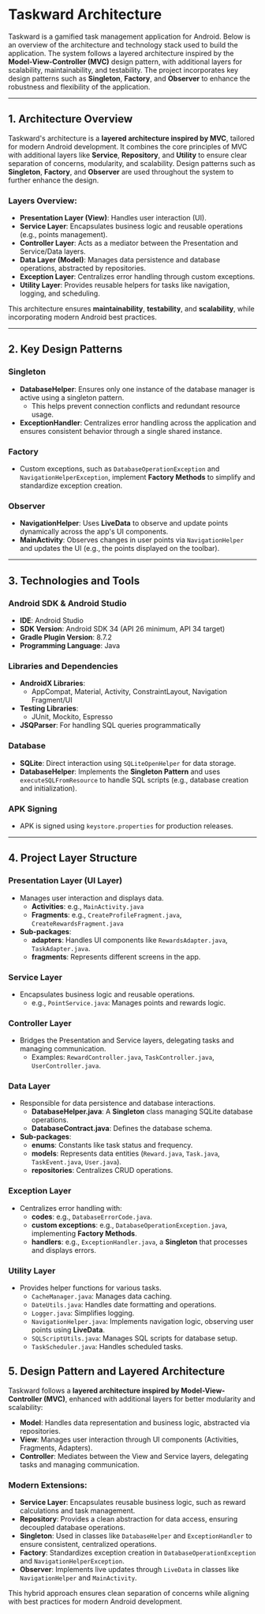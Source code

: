 # Taskward Architecture

Taskward is a gamified task management application for Android. Below is an overview of the architecture and technology stack used to build the application. The system follows a layered architecture inspired by the **Model-View-Controller (MVC)** design pattern, with additional layers for scalability, maintainability, and testability. The project incorporates key design patterns such as **Singleton**, **Factory**, and **Observer** to enhance the robustness and flexibility of the application.

---

## 1. Architecture Overview

Taskward's architecture is a **layered architecture inspired by MVC**, tailored for modern Android development. It combines the core principles of MVC with additional layers like **Service**, **Repository**, and **Utility** to ensure clear separation of concerns, modularity, and scalability. Design patterns such as **Singleton**, **Factory**, and **Observer** are used throughout the system to further enhance the design.

### Layers Overview:
- **Presentation Layer (View)**: Handles user interaction (UI).
- **Service Layer**: Encapsulates business logic and reusable operations (e.g., points management).
- **Controller Layer**: Acts as a mediator between the Presentation and Service/Data layers.
- **Data Layer (Model)**: Manages data persistence and database operations, abstracted by repositories.
- **Exception Layer**: Centralizes error handling through custom exceptions.
- **Utility Layer**: Provides reusable helpers for tasks like navigation, logging, and scheduling.

This architecture ensures **maintainability**, **testability**, and **scalability**, while incorporating modern Android best practices.

---

## 2. Key Design Patterns

### **Singleton**
- **DatabaseHelper**: Ensures only one instance of the database manager is active using a singleton pattern.  
  - This helps prevent connection conflicts and redundant resource usage.
- **ExceptionHandler**: Centralizes error handling across the application and ensures consistent behavior through a single shared instance.

### **Factory**
- Custom exceptions, such as `DatabaseOperationException` and `NavigationHelperException`, implement **Factory Methods** to simplify and standardize exception creation.

### **Observer**
- **NavigationHelper**: Uses **LiveData** to observe and update points dynamically across the app's UI components.
- **MainActivity**: Observes changes in user points via `NavigationHelper` and updates the UI (e.g., the points displayed on the toolbar).

---

## 3. Technologies and Tools

### Android SDK & Android Studio
- **IDE**: Android Studio
- **SDK Version**: Android SDK 34 (API 26 minimum, API 34 target)
- **Gradle Plugin Version**: 8.7.2
- **Programming Language**: Java

### Libraries and Dependencies
- **AndroidX Libraries**:
  - AppCompat, Material, Activity, ConstraintLayout, Navigation Fragment/UI
- **Testing Libraries**:
  - JUnit, Mockito, Espresso
- **JSQParser**: For handling SQL queries programmatically

### Database
- **SQLite**: Direct interaction using `SQLiteOpenHelper` for data storage.
- **DatabaseHelper**: Implements the **Singleton Pattern** and uses `executeSQLFromResource` to handle SQL scripts (e.g., database creation and initialization).

### APK Signing
- APK is signed using `keystore.properties` for production releases.

---

## 4. Project Layer Structure

### **Presentation Layer (UI Layer)**
- Manages user interaction and displays data.
  - **Activities**: e.g., `MainActivity.java`
  - **Fragments**: e.g., `CreateProfileFragment.java`, `CreateRewardsFragment.java`
- **Sub-packages**:
  - **adapters**: Handles UI components like `RewardsAdapter.java`, `TaskAdapter.java`.
  - **fragments**: Represents different screens in the app.

### **Service Layer**
- Encapsulates business logic and reusable operations.
  - e.g., `PointService.java`: Manages points and rewards logic.

### **Controller Layer**
- Bridges the Presentation and Service layers, delegating tasks and managing communication.
  - Examples: `RewardController.java`, `TaskController.java`, `UserController.java`.

### **Data Layer**
- Responsible for data persistence and database interactions.
  - **DatabaseHelper.java**: A **Singleton** class managing SQLite database operations.
  - **DatabaseContract.java**: Defines the database schema.
- **Sub-packages**:
  - **enums**: Constants like task status and frequency.
  - **models**: Represents data entities (`Reward.java`, `Task.java`, `TaskEvent.java`, `User.java`).
  - **repositories**: Centralizes CRUD operations.

### **Exception Layer**
- Centralizes error handling with:
  - **codes**: e.g., `DatabaseErrorCode.java`.
  - **custom exceptions**: e.g., `DatabaseOperationException.java`, implementing **Factory Methods**.
  - **handlers**: e.g., `ExceptionHandler.java`, a **Singleton** that processes and displays errors.

### **Utility Layer**
- Provides helper functions for various tasks.
  - `CacheManager.java`: Manages data caching.
  - `DateUtils.java`: Handles date formatting and operations.
  - `Logger.java`: Simplifies logging.
  - `NavigationHelper.java`: Implements navigation logic, observing user points using **LiveData**.
  - `SQLScriptUtils.java`: Manages SQL scripts for database setup.
  - `TaskScheduler.java`: Handles scheduled tasks.


## 5. Design Pattern and Layered Architecture

Taskward follows a **layered architecture inspired by Model-View-Controller (MVC)**, enhanced with additional layers for better modularity and scalability:

- **Model**: Handles data representation and business logic, abstracted via repositories.
- **View**: Manages user interaction through UI components (Activities, Fragments, Adapters).
- **Controller**: Mediates between the View and Service layers, delegating tasks and managing communication.

### Modern Extensions:
- **Service Layer**: Encapsulates reusable business logic, such as reward calculations and task management.
- **Repository**: Provides a clean abstraction for data access, ensuring decoupled database operations.
- **Singleton**: Used in classes like `DatabaseHelper` and `ExceptionHandler` to ensure consistent, centralized operations.
- **Factory**: Standardizes exception creation in `DatabaseOperationException` and `NavigationHelperException`.
- **Observer**: Implements live updates through `LiveData` in classes like `NavigationHelper` and `MainActivity`.

This hybrid approach ensures clean separation of concerns while aligning with best practices for modern Android development.
